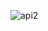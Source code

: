 ![api2](https://github.com/chauhansumitdev/API/assets/103536827/f006897e-b5d5-425a-9878-a4e77ff4b4bb)
